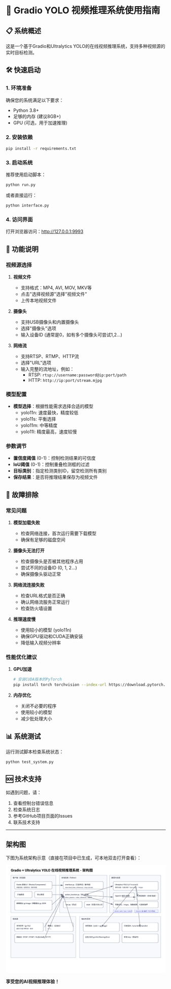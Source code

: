 # 🚀 Gradio YOLO 视频推理系统使用指南

## 📋 系统概述

这是一个基于Gradio和Ultralytics YOLO的在线视频推理系统，支持多种视频源的实时目标检测。

## 🛠️ 快速启动

### 1. 环境准备
确保您的系统满足以下要求：
- Python 3.8+
- 足够的内存 (建议8GB+)
- GPU (可选，用于加速推理)

### 2. 安装依赖
```bash
pip install -r requirements.txt
```

### 3. 启动系统
推荐使用启动脚本：
```bash
python run.py
```

或者直接运行：
```bash
python interface.py
```

### 4. 访问界面
打开浏览器访问：http://127.0.0.1:9993

## 📖 功能说明

### 视频源选择
1. **视频文件**
   - 支持格式：MP4, AVI, MOV, MKV等
   - 点击"选择视频源"选择"视频文件"
   - 上传本地视频文件

2. **摄像头**
   - 支持USB摄像头和内置摄像头
   - 选择"摄像头"选项
   - 输入设备ID (通常是0，如有多个摄像头可尝试1,2...)

3. **网络流**
   - 支持RTSP、RTMP、HTTP流
   - 选择"URL"选项
   - 输入完整的流地址，例如：
     - RTSP: `rtsp://username:password@ip:port/path`
     - HTTP: `http://ip:port/stream.mjpg`

### 模型配置
- **模型选择**：根据性能需求选择合适的模型
  - yolo11n: 速度最快，精度较低
  - yolo11s: 平衡选择
  - yolo11m: 中等精度
  - yolo11l: 精度最高，速度较慢

### 参数调节
- **置信度阈值** (0-1)：控制检测结果的可信度
- **IoU阈值** (0-1)：控制重叠检测框的过滤
- **目标类别**：指定检测类别ID，留空检测所有类别
- **保存结果**：是否将推理结果保存为视频文件

## 🔧 故障排除

### 常见问题

1. **模型加载失败**
   - 检查网络连接，首次运行需要下载模型
   - 确保有足够的磁盘空间

2. **摄像头无法打开**
   - 检查摄像头是否被其他程序占用
   - 尝试不同的设备ID (0, 1, 2...)
   - 确保摄像头驱动正常

3. **网络流连接失败**
   - 检查URL格式是否正确
   - 确认网络流服务正常运行
   - 检查防火墙设置

4. **推理速度慢**
   - 使用较小的模型 (yolo11n)
   - 确保GPU驱动和CUDA正确安装
   - 降低输入视频分辨率

### 性能优化建议

1. **GPU加速**
   ```bash
   # 安装CUDA版本的PyTorch
   pip install torch torchvision --index-url https://download.pytorch.org/whl/cu118
   ```

2. **内存优化**
   - 关闭不必要的程序
   - 使用较小的模型
   - 减少批处理大小

## 📊 系统测试

运行测试脚本检查系统状态：
```bash
python test_system.py
```

## 🆘 技术支持

如遇到问题，请：
1. 查看控制台错误信息
2. 检查系统日志
3. 参考GitHub项目页面的Issues
4. 联系技术支持

---

## 架构图

下图为系统架构示意（直接在项目中已生成，可本地双击打开查看）：

![系统架构图](docs/architecture.svg)

**享受您的AI视频推理体验！** 
